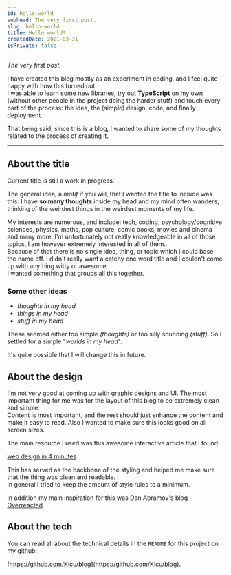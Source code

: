 ```yaml
---
id: hello-world
subhead: The very first post.
slug: hello-world
title: Hello world!
createdDate: 2021-03-31
isPrivate: false
---
```


_The very first post._

I have created this blog mostly as an experiment in coding, and I feel quite happy with how this turned out.  
I was able to learn some new libraries, try out **TypeScript** on my own (without other people in the project doing the harder stuff) and touch every part of the process: the idea, the (simple) design, code, and finally deployment.

That being said, since this is a blog, I wanted to share some of my thoughts related to the process of creating it.

---

## About the title
Current title is still a work in progress.

The general idea, a _motif_ if you will, that I wanted the title to include was this:
I have **so many thoughts** inside my head and my mind often wanders, thinking of the weirdest things in the weirdest moments of my life.

My interests are numerous, and include: tech, coding, psychology/cognitive sciences, physics, maths, pop culture, comic books, movies and cinema and many more. I'm unfortunately not really knowledgeable in all of those topics, I am however extremely interested in all of them.  
Because of that there is no single idea, thing, or topic which I could base the name off. I didn't really want a catchy one word title and I couldn't come up with anything witty or awesome.  
I wanted something that groups all this together.

### Some other ideas
  - _thoughts in my head_
  - _things in my head_
  - _stuff in my head_

These seemed either too simple _(thoughts)_ or too silly sounding _(stuff)_. So I settled for a simple "_worlds in my head_".

It's quite possible that I will change this in future.


## About the design
I'm not very good at coming up with graphic designs and UI. The most important thing for me was for the layout of this blog to be extremely clean and simple.  
Content is most important, and the rest should just enhance the content and make it easy to read. Also I wanted to make sure this looks good on all screen sizes.

The main resource I used was this awesome interactive article that I found:

[web design in 4 minutes](https://jgthms.com/web-design-in-4-minutes/)

This has served as the backbone of the styling and helped me make sure that the thing was clean and readable.  
In general I tried to keep the amount of style rules to a minimum.

In addition my main inspiration for this was Dan Abramov's blog - [Overreacted](https://overreacted.io/).

## About the tech

You can read all about the technical details in the `README` for this project on my github:

[https://github.com/Kicu/blog](https://github.com/Kicu/blog).
